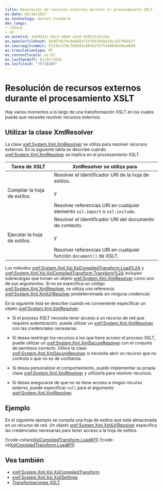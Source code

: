 ```yaml
---
title: Resolución de recursos externos durante el procesamiento XSLT
ms.date: 03/30/2017
ms.technology: dotnet-standard
dev_langs:
- csharp
- vb
ms.assetid: 3a59d31c-0ec5-4de6-a2a9-558531c8116e
ms.openlocfilehash: 58407d5f0c6e602af15f5b19b9a19cc6379b9af7
ms.sourcegitcommit: 5f236cd78cf09593c8945a7d753e0850e96a0b80
ms.translationtype: MT
ms.contentlocale: es-ES
ms.lasthandoff: 01/07/2020
ms.locfileid: "75710289"
---
```

# <a name="resolving-external-resources-during-xslt-processing"></a>Resolución de recursos externos durante el procesamiento XSLT
Hay varios momentos a lo largo de una transformación XSLT en los cuales puede que necesite resolver recursos externos.  
  
## <a name="using-the-xmlresolver-class"></a>Utilizar la clase XmlResolver  
 La clase <xref:System.Xml.XmlResolver> se utiliza para resolver recursos externos. En la siguiente tabla se describe cuándo <xref:System.Xml.XmlResolver> se implica en el procesamiento XSLT.  
  
|Tarea de XSLT|XmlResolver se utiliza para|  
|---------------|--------------------------------------|  
|Compilar la hoja de estilos.|Resolver el identificador URI de la hoja de estilos.<br /><br /> y<br /><br /> Resolver referencias URI en cualquier elemento `xsl:import` o `xsl:include`.|  
|Ejecutar la hoja de estilos.|Resolver el identificador URI del documento de contexto.<br /><br /> y<br /><br /> Resolver referencias URI en cualquier función `document()` de XSLT.|  
  
 Los métodos <xref:System.Xml.Xsl.XslCompiledTransform.Load%2A> y <xref:System.Xml.Xsl.XslCompiledTransform.Transform%2A> incluyen sobrecargas que toman un objeto <xref:System.Xml.XmlResolver> como uno de sus argumentos. Si no se especifica un código <xref:System.Xml.XmlResolver>, se utiliza una referencia <xref:System.Xml.XmlUrlResolver> predeterminada sin ninguna credencial.  
  
 En la siguiente lista se describe cuándo es conveniente especificar un objeto <xref:System.Xml.XmlResolver>:  
  
- Si el proceso XSLT necesita tener acceso a un recurso de red que requiere autenticación, puede utilizar un <xref:System.Xml.XmlResolver> con las credenciales necesarias.  
  
- Si desea restringir los recursos a los que tiene acceso el proceso XSLT, puede utilizar un <xref:System.Xml.XmlSecureResolver> con el conjunto de permisos correcto. Utilice la clase <xref:System.Xml.XmlSecureResolver> si necesita abrir un recurso que no controla o que no es de confianza.  
  
- Si desea personalizar el comportamiento, puede implementar su propia clase <xref:System.Xml.XmlResolver> y utilizarla para resolver recursos.  
  
- Si desea asegurarse de que no se tiene acceso a ningún recurso externo, puede especificar `null` para el argumento <xref:System.Xml.XmlResolver>.  
  
## <a name="example"></a>Ejemplo  
 En el siguiente ejemplo se compila una hoja de estilos que está almacenada en un recurso de red. Un objeto <xref:System.Xml.XmlUrlResolver> especifica las credenciales necesarias para tener acceso a la hoja de estilos.  
  
 [!code-csharp[XslCompiledTransform.Load#11](../../../../samples/snippets/csharp/VS_Snippets_Data/XslCompiledTransform.Load/CS/Xslt_Load_v2.cs#11)]
 [!code-vb[XslCompiledTransform.Load#11](../../../../samples/snippets/visualbasic/VS_Snippets_Data/XslCompiledTransform.Load/VB/Xslt_Load_v2.vb#11)]  
  
## <a name="see-also"></a>Vea también

- <xref:System.Xml.Xsl.XslCompiledTransform>
- <xref:System.Xml.Xsl.XsltSettings>
- [Transformaciones XSLT](../../../../docs/standard/data/xml/xslt-transformations.md)
